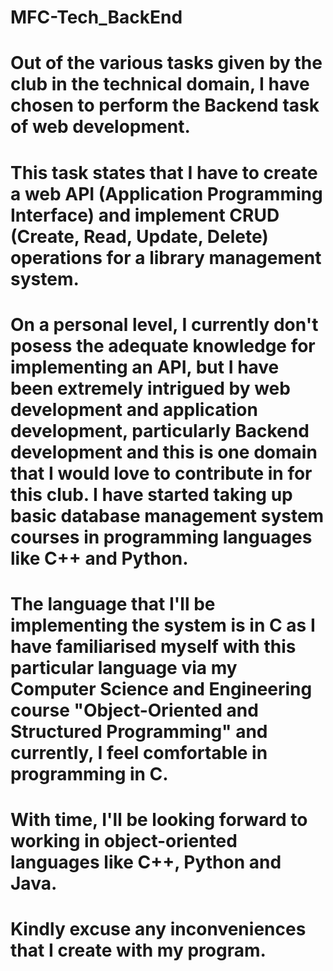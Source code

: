 # MFC-Tech_BackEnd
# Out of the various tasks given by the club in the technical domain, I have chosen to perform the Backend task of web development.
# This task states that I have to create a web API (Application Programming Interface) and implement CRUD (Create, Read, Update, Delete) operations for a library management system.
# On a personal level, I currently don't posess the adequate knowledge for implementing an API, but I have been extremely intrigued by web development and application development, particularly Backend development and this is one domain that I would love to contribute in for this club. I have started taking up basic database management system courses in programming languages like C++ and Python.
# The language that I'll be implementing the system is in C as I have familiarised myself with this particular language via my Computer Science and Engineering course "Object-Oriented and Structured Programming" and currently, I feel comfortable in programming in C.
# With time, I'll be looking forward to working in object-oriented languages like C++, Python and Java.
# Kindly excuse any inconveniences that I create with my program.

